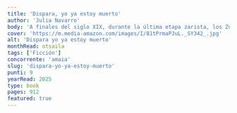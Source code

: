 ```yaml
---
title: 'Dispara, yo ya estoy muerto'
author: 'Julia Navarro'
body: 'A finales del siglo XIX, durante la última etapa zarista, los Zucker, perseguidos por su condición de judíos, tienen que abandonar Rusia huyendo del horror y la sinrazón. A su llegada a la Tierra Prometida, Samuel Zucker adquiere las tierras de los Ziad, una familia árabe encabezada por Ahmed. Entre él y Samuel nace un fuerte vínculo, una sólida amistad que, por encima de las diferencias religiosas y políticas, se mantiene generación tras generación.'
cover: 'https://m.media-amazon.com/images/I/81tPrmaPJuL._SY342_.jpg'
alt: 'Dispara yo ya estoy muerto'
monthRead: otsaila
tags: ['Ficción']
concorrente: 'amaia'
slug: 'dispara-yo-ya-estoy-muerto'
punti: 9
yearRead: 2025
type: book
pages: 912
featured: true
---
```

